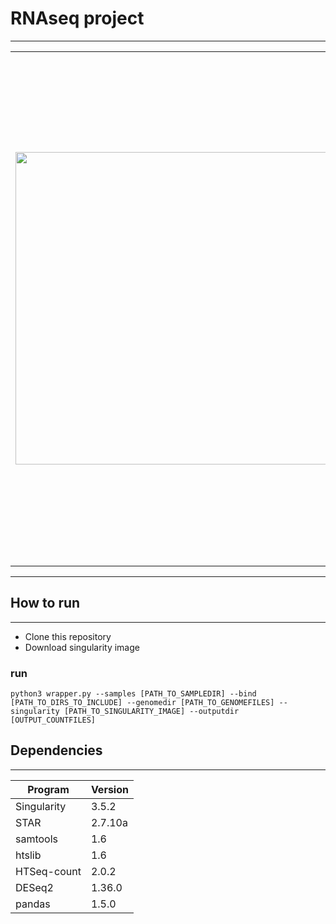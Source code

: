 # RNAseq project

___

|||
|---|---|  
|<img style="float: right;" src="https://user-images.githubusercontent.com/42669709/199463366-7233de42-27a2-4e0c-88d0-307d0422445d.svg" width="500" height="500">| 1. Starting with alignment of fastq files <br/> - [STAR](https://github.com/alexdobin/STAR) <br/> 2. Index bam files by using samtools <br/> - [samtools](http://www.htslib.org/doc/samtools-sort.html) <br/> 3. Given a file with aligned sequencing reads and a list of <br/>  genomic features, count how many reads map to each feature. <br/> - [HTSeq-count](https://htseq.readthedocs.io/en/release_0.11.1/count.html) <br/> 4. Merging count files from HTSeq count to one big matrix <br/>  5. Run DESeq2 using the `counts.txt` file from previous step <br/> - [DESeq2](https://genomebiology.biomedcentral.com/articles/10.1186/s13059-014-0550-8) |

___

## How to run
___
- Clone this repository
- Download singularity image

### run
`python3 wrapper.py --samples [PATH_TO_SAMPLEDIR] --bind [PATH_TO_DIRS_TO_INCLUDE] --genomedir [PATH_TO_GENOMEFILES] --singularity [PATH_TO_SINGULARITY_IMAGE] --outputdir [OUTPUT_COUNTFILES]` 



## Dependencies
___

|Program|Version|
|--|--|
|Singularity|3.5.2|
|STAR|2.7.10a|
|samtools|1.6|
|htslib|1.6|
|HTSeq-count|2.0.2|
|DESeq2|1.36.0|
|pandas|1.5.0|
